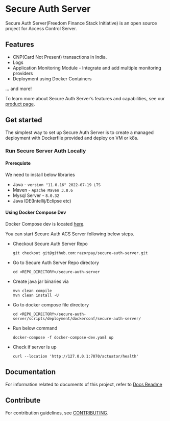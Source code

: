 # Secure Auth Server

Secure Auth Server(Freedom Finance Stack Initiative) is an open source project for Access Control Server.

## Features

* CNP(Card Not Present) transactions in India.
* Logs
* Application Monitoring Module - Integrate and add multiple monitoring providers
* Deployment using Docker Containers

\... and more!

To learn more about Secure Auth Server’s features and capabilities, see our [product page](https://razorpay.com/).

## Get started
The simplest way to set up Secure Auth Server is to create a managed deployment with Dockerfile provided and deploy on VM or k8s.

### Run Secure Server Auth Locally

#### Prerequiste
We need to install below libraries
* Java - `version "11.0.16" 2022-07-19 LTS`
* Maven - `Apache Maven 3.8.6`
* Mysql Server - `8.0.32`
* Java IDE(Intellij/Eclipse etc)

#### Using Docker Compose Dev
Docker Compose dev is located [here](https://github.com/razorpay/secure-auth-server/blob/master/scripts/deployment/dockerconf/secure-auth-server/docker-compose-dev.yaml).

You can start Secure Auth ACS Server following below steps.
* Checkout Secure Auth Server Repo
    ```
    git checkout git@github.com:razorpay/secure-auth-server.git
    ```
* Go to Secure Auth Server Repo directory
    ``` 
    cd <REPO_DIRECTORY>/secure-auth-server
    ```
* Create java jar binaries via
    ```
    mvn clean compile
    mvn clean install -U
    ```
* Go to docker compose file directory
    ```
    cd <REPO_DIRECTORY>/secure-auth-server/scripts/deployment/dockerconf/secure-auth-server/
    ```
* Run below command
    ```
    docker-compose -f docker-compose-dev.yaml up
    ```
* Check if server is up
    ```
    curl --location 'http://127.0.0.1:7070/actuator/health'
    ```
## Documentation
For information related to documents of this project, refer to [Docs Readme](docs/README.md)

## Contribute
For contribution guidelines, see [CONTRIBUTING](CONTRIBUTING.md).
